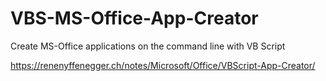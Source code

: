 # VBS-MS-Office-App-Creator

Create MS-Office applications on the command line with VB Script

https://renenyffenegger.ch/notes/Microsoft/Office/VBScript-App-Creator/
